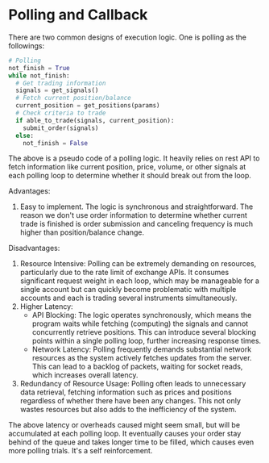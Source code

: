 # Polling and Callback

There are two common designs of execution logic. One is polling as the followings:

```python
# Polling
not_finish = True
while not_finish:
  # Get trading information
  signals = get_signals()
  # Fetch current position/balance
  current_position = get_positions(params)
  # Check criteria to trade
  if able_to_trade(signals, current_position):
    submit_order(signals)
  else:
    not_finish = False
```

The above is a pseudo code of a polling logic.  It heavily relies on rest API to fetch information like current position, price, volume, or other signals at each polling loop to determine whether it should break out from the loop. 

Advantages:

1. Easy to implement. The logic is synchronous and straightforward. The reason we don't use order information to determine whether current trade is finished is order submission and canceling frequency is much higher than position/balance change.

Disadvantages:

1. Resource Intensive: Polling can be extremely demanding on resources, particularly due to the rate limit of exchange APIs. It consumes significant request weight in each loop, which may be manageable for a single account but can quickly become problematic with multiple accounts and each is trading several instruments simultaneously.
2. Higher Latency:
   - API Blocking: The logic operates synchronously, which means the program waits while fetching (computing) the signals and cannot concurrently retrieve positions. This can introduce several blocking points within a single polling loop, further increasing response times.
   - Network Latency: Polling frequently demands substantial network resources as the system actively fetches updates from the server. This can lead to a backlog of packets, waiting for socket reads, which increases overall latency.
3. Redundancy of Resource Usage: Polling often leads to unnecessary data retrieval, fetching information such as prices and positions regardless of whether there have been any changes. This not only wastes resources but also adds to the inefficiency of the system.

The above latency or overheads caused might seem small, but will be accumulated at each polling loop. It eventually causes your order stay behind of the queue and takes longer time to be filled, which causes even more polling trials. It's a self reinforcement.

















